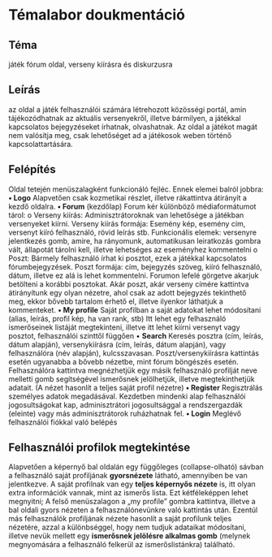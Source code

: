 # Témalabor doukmentáció

## Téma
játék fórum oldal, verseny kiírásra és diskurzusra

## Leírás
az oldal a játék felhasználói számára létrehozott közösségi portál, amin tájékozódhatnak az aktuális versenyekről, illetve bármilyen, a játékkal kapcsolatos bejegyzéseket írhatnak, olvashatnak. Az oldal a játékot magát nem valósítja meg, csak lehetőséget ad a játékosok weben történő kapcsolattartására.

## Felépítés
Oldal tetején menüszalagként funkcionáló fejléc. Ennek elemei balról jobbra:
  **•	Logo**
    Alapvetően csak kozmetikai részlet, illetve rákattintva átirányít a kezdő oldalra.
  **•	Forum** (kezdőlap)
    Forum kér különböző médiaformátumot tárol:
    o	Verseny kiírás: Adminisztrátoroknak van lehetősége a játékban versenyeket kiírni. 
      Verseny kiírás formája: Esemény kép, esemény cím, versenyt kiíró felhasználó, rövid leírás stb. Funkcionális elemek: versenyre jelentkezés gomb, amire, ha rányomunk, automatikusan leiratkozás gombra vált, állapotát tárolni kell, illetve lehetséges az eseményhez    kommentelni
    o	Poszt: Bármely felhasználó írhat ki posztot, ezek a játékkal kapcsolatos fórumbejegyzések.
      Poszt formája: cím, bejegyzés szöveg, kiíró felhasználó, dátum, illetve ez alá is lehet kommentelni. Forumon lefelé görgetve akarjuk betölteni a korábbi posztokat. Akár poszt, akár verseny címére kattintva átirányítunk egy olyan nézetre, ahol csak az adott bejegyzés tekinthető meg, ekkor bővebb tartalom érhető el, illetve ilyenkor láthatjuk a kommenteket. 
  **•	My profile**
  Saját profilban a saját adatokat lehet módosítani (alias, leírás, profil kép, ha van rank, stb)
Itt lehet egy felhasználó ismerőseinek listáját megtekinteni, illetve itt lehet kiírni versenyt vagy posztot, felhasználói szinttől függően
•	**Search**
  Keresés posztra (cím, leírás, dátum alapján), versenykiírásra (cím, leírás, dátum alapján), vagy felhasználóra (név alapján), kulcsszavasan. Poszt/versenykiírásra kattintás esetén ugyanabba a bővebb nézetbe, mint fórum böngészés esetén. 
Felhasználóra kattintva megnézhetjük egy másik felhasználó profilját neve melletti gomb segítségével ismerősnek jelölhetjük, illetve megtekinthetjük adatait. (A nézet hasonlít a teljes saját profil nézetre)
**•	Register**
  Regisztrálás személyes adatok megadásával.
Kezdetben mindenki alap felhasználói jogosultságokat kap, adminisztrátori jogosultsággal a rendszergazdák (eleinte) vagy más adminisztrátorok ruházhatnak fel.
**•	Login**
  Meglévő felhasználói fiókkal való belépés
## Felhasználói profilok megtekintése
Alapvetően a képernyő bal oldalán egy függőleges (collapse-olható) sávban a felhasználó saját profiljának **gyorsnézete** látható, amennyiben be van jelentkezve. A saját profilnak van egy **teljes képernyős nézete** is, itt olyan extra információk vannak, mint az ismerős lista. Ezt kétféleképpen lehet megnyitni; A felső menüszalagon a „my profile” gombra kattintva, illetve a bal oldali gyors nézeten a felhasználónevünkre való kattintás után.
Ezentúl más felhasználók profiljának nézete hasonlít a saját profilunk teljes nézetére, azzal a különbséggel, hogy nem tudjuk adataikat módosítani, illetve nevük mellett egy **ismerősnek jelölésre alkalmas gomb** (melynek megnyomására a felhasználó felkerül az ismerőslistánkra) található.

